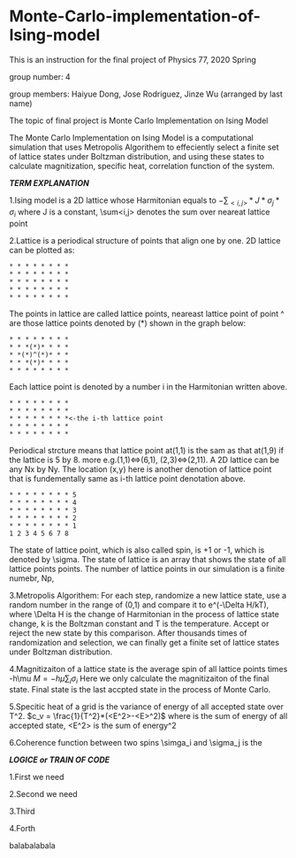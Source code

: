 # Monte-Carlo-implementation-of-Ising-model

This is an instruction for the final project of Physics 77, 2020 Spring

group number: 4

group members: Haiyue Dong, Jose Rodriguez, Jinze Wu (arranged by last name)

The topic of final project is Monte Carlo Implementation on Ising Model


The Monte Carlo Implementation on Ising Model is a computational simulation that uses Metropolis 
Algorithem to effeciently select a finite set of lattice states under Boltzman distribution, and 
using these states to calculate magnitization, specific heat, correlation function of the system.

***TERM EXPLANATION***

1.Ising model is a 2D lattice whose Harmitonian equals to $-\sum_{<i,j>}*J*\sigma_j*\sigma_i$
  where J is a constant, \sum<i,j> denotes the sum over neareat lattice point
  
2.Lattice is a periodical structure of points that align one by one. 2D lattice can be plotted as:

    * * * * * * * *   
    * * * * * * * * 
    * * * * * * * *
    * * * * * * * *
    * * * * * * * *
    
  The points in lattice are called lattice points, neareast lattice point of point ^ are those 
  lattice points denoted by (*) shown in the graph below:
  
    * * * * * * * * 
    * * *(*)* * * *
    * *(*)^(*)* * *
    * * *(*)* * * *
    * * * * * * * *
    
  Each lattice point is denoted by a number i in the Harmitonian written above.
  
    * * * * * * * * 
    * * * * * * * *
    * * * * * * * *<-the i-th lattice point
    * * * * * * * *
    * * * * * * * *
    
  Periodical strcture means that lattice point at(1,1) is the sam as that at(1,9) if the lattice 
  is 5 by 8. more e.g.(1,1)<=>(6,1), (2,3)<=>(2,11). A 2D lattice can be any Nx by Ny.
  The location (x,y) here is another denotion of lattice point that is fundementally same as i-th 
  lattice point denotation above.
  
    * * * * * * * * 5 
    * * * * * * * * 4
    * * * * * * * * 3
    * * * * * * * * 2
    * * * * * * * * 1
    1 2 3 4 5 6 7 8 
    
   The state of lattice point, which is also called spin, is +1 or -1, which is denoted by \sigma.
   The state of lattice is an array that shows the state of all lattice points points.
   The number of lattice points in our simulation is a finite numebr, Np, 
   
3.Metropolis Algorithem: For each step, randomize a new lattice state, use a random number in the 
                         range of (0,1) and compare it to e^(-\Delta H/kT), where \Delta H is the 
                         change of Harmitonian in the process of lattice state change, k is the 
                         Boltzman constant and T is the temperature. Accept or reject the new state 
                         by this comparison. After thousands times of randomization and selection, 
                         we can finally get a finite set of lattice states under Boltzman distribution.

4.Magnitizaiton of a lattice state is the average spin of all lattice points times -h\mu
  $M = -h\mu \sum_i \sigma_i$
  Here we only calculate the magnitizaiton of the final state.
  Final state is the last accpted state in the process of Monte Carlo.
  
5.Specitic heat of a grid is the variance of energy of all accepted state over T^2.
  $c_v = \frac{1}{T^2}*(<E^2>-<E>^2)$
  where <E> is the sum of energy of all accepted state, <E^2> is the sum of energy^2

6.Coherence function between two spins \simga_i and \sigma_j is the 

***LOGICE or TRAIN OF CODE***

1.First we need

2.Second we need

3.Third

4.Forth

balabalabala
